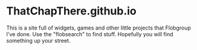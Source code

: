 # ThatChapThere.github.io
This is a site full of widgets, games and other little projects that Flobgroup I've done.
Use the "flobsearch" to find stuff.
Hopefully you will find something up your street.
